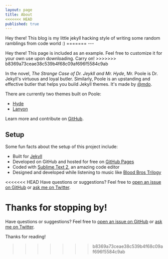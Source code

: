 ```yaml
---
layout: page
title: About
<<<<<<< HEAD
published: true
---
```


<p class="message">
  Hey there! This blog is my little jekyll hacking style of writing some random ramblings from code world :)
=======
---

<p class="message">
  Hey there! This page is included as an example. Feel free to customize it for your own use upon downloading. Carry on!
>>>>>>> b8369a73ceae38c539b4f68c09af696f5584c9ab
</p>

In the novel, *The Strange Case of Dr. Jeykll and Mr. Hyde*, Mr. Poole is Dr. Jekyll's virtuous and loyal butler. Similarly, Poole is an upstanding and effective butler that helps you build Jekyll themes. It's made by [@mdo](https://twitter.com/mdo).

There are currently two themes built on Poole:

* [Hyde](http://hyde.getpoole.com)
* [Lanyon](http://lanyon.getpoole.com)

Learn more and contribute on [GitHub](https://github.com/poole).

## Setup

Some fun facts about the setup of this project include:

* Built for [Jekyll](http://jekyllrb.com)
* Developed on GitHub and hosted for free on [GitHub Pages](https://pages.github.com)
* Coded with [Sublime Text 2](http://sublimetext.com), an amazing code editor
* Designed and developed while listening to music like [Blood Bros Trilogy](https://soundcloud.com/maddecent/sets/blood-bros-series)

<<<<<<< HEAD
Have questions or suggestions? Feel free to [open an issue on GitHub](https://github.com/mkdizajn/mkdizajn.github.io/issues/new) or [ask me on Twitter](https://twitter.com/mkdizajn).

Thanks for stopping by!
=======
Have questions or suggestions? Feel free to [open an issue on GitHub](https://github.com/poole/issues/new) or [ask me on Twitter](https://twitter.com/mdo).

Thanks for reading!
>>>>>>> b8369a73ceae38c539b4f68c09af696f5584c9ab
